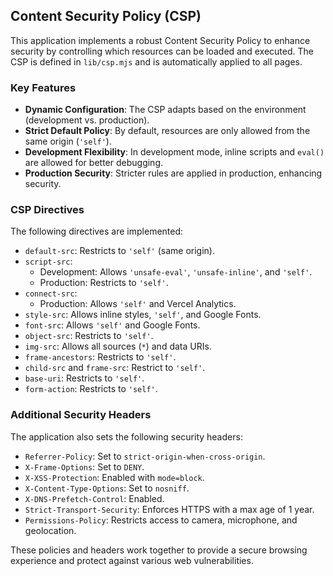 ## Content Security Policy (CSP)

This application implements a robust Content Security Policy to enhance security by controlling which resources can be loaded and executed. The CSP is defined in `lib/csp.mjs` and is automatically applied to all pages.

### Key Features

- **Dynamic Configuration**: The CSP adapts based on the environment (development vs. production).
- **Strict Default Policy**: By default, resources are only allowed from the same origin (`'self'`).
- **Development Flexibility**: In development mode, inline scripts and `eval()` are allowed for better debugging.
- **Production Security**: Stricter rules are applied in production, enhancing security.

### CSP Directives

The following directives are implemented:

- `default-src`: Restricts to `'self'` (same origin).
- `script-src`:
  - Development: Allows `'unsafe-eval'`, `'unsafe-inline'`, and `'self'`.
  - Production: Restricts to `'self'`.
- `connect-src`:
  - Production: Allows `'self'` and Vercel Analytics.
- `style-src`: Allows inline styles, `'self'`, and Google Fonts.
- `font-src`: Allows `'self'` and Google Fonts.
- `object-src`: Restricts to `'self'`.
- `img-src`: Allows all sources (`*`) and data URIs.
- `frame-ancestors`: Restricts to `'self'`.
- `child-src` and `frame-src`: Restrict to `'self'`.
- `base-uri`: Restricts to `'self'`.
- `form-action`: Restricts to `'self'`.

### Additional Security Headers

The application also sets the following security headers:

- `Referrer-Policy`: Set to `strict-origin-when-cross-origin`.
- `X-Frame-Options`: Set to `DENY`.
- `X-XSS-Protection`: Enabled with `mode=block`.
- `X-Content-Type-Options`: Set to `nosniff`.
- `X-DNS-Prefetch-Control`: Enabled.
- `Strict-Transport-Security`: Enforces HTTPS with a max age of 1 year.
- `Permissions-Policy`: Restricts access to camera, microphone, and geolocation.

These policies and headers work together to provide a secure browsing experience and protect against various web vulnerabilities.
